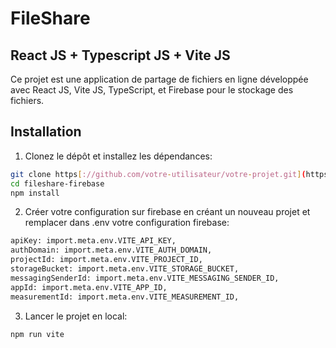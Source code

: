 # FileShare
## React JS + Typescript JS + Vite JS

Ce projet est une application de partage de fichiers en ligne développée avec React JS, Vite JS, TypeScript, et Firebase pour le stockage des fichiers.

## Installation

1. Clonez le dépôt et installez les dépendances:

```bash
git clone https[://github.com/votre-utilisateur/votre-projet.git](https://github.com/KiritoEM/fileshare-firebase.git)
cd fileshare-firebase
npm install
```

2. Créer votre configuration sur firebase en créant un nouveau projet et remplacer dans .env votre configuration firebase:

```bash
apiKey: import.meta.env.VITE_API_KEY,
authDomain: import.meta.env.VITE_AUTH_DOMAIN,
projectId: import.meta.env.VITE_PROJECT_ID,
storageBucket: import.meta.env.VITE_STORAGE_BUCKET,
messagingSenderId: import.meta.env.VITE_MESSAGING_SENDER_ID,
appId: import.meta.env.VITE_APP_ID,
measurementId: import.meta.env.VITE_MEASUREMENT_ID,
```

3. Lancer le projet en local:

```bash
npm run vite
```

